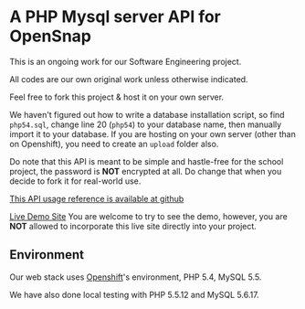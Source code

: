 A PHP Mysql server API for OpenSnap
====================================
This is an ongoing work for our Software Engineering project.

All codes are our own original work unless otherwise indicated.

Feel free to fork this project & host it on your own server.

We haven't figured out how to write a database installation script, 
so find `php54.sql`, change line 20 (`php54`) to your database name, 
then manually import it to your database. 
If you are hosting on your own server (other than on Openshift), you need to create an `upload` folder also.

Do note that this API is meant to be simple and hastle-free for the school project, 
the password is **NOT** encrypted at all. Do change that when you decide to fork it for real-world use.

[This API usage reference is available at github](https://github.com/yuan3y/OpenSnap/blob/master/API%20Usage.md )

[Live Demo Site](http://php54-opensnap.rhcloud.com/) You are welcome to try to see the demo, however, you are **NOT** allowed to incorporate this live site directly into your project.

Environment
---
Our web stack uses [Openshift](http://www.openshift.com/)'s environment, PHP 5.4, MySQL 5.5.

We have also done local testing with PHP 5.5.12 and MySQL 5.6.17.